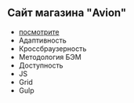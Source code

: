 ## Cайт магазина "Avion" 
- [посмотрите](https://gluzd90.github.io/avion/)
- Адаптивность
- Кроссбраузерность
- Методология БЭМ
- Доступность
- JS
- Grid
- Gulp

 
 
